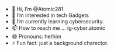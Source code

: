 - 👋 Hi, I’m @Atomic281
- 👀 I’m interested in tech Gadgets
- 🌱 I’m currently learning cybersecurity.
- 📫 How to reach me ... ig-cyber.atomic
- 😄 Pronouns: he/him
- ⚡ Fun fact: just a background charector.

<!---
Atomic281/Atomic281 is a ✨ special ✨ repository because its `README.md` (this file) appears on your GitHub profile.
You can click the Preview link to take a look at your changes.
--->
